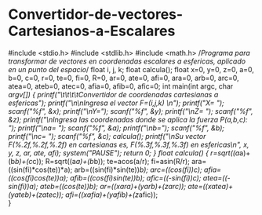 # Convertidor-de-vectores-Cartesianos-a-Escalares
#include <stdio.h>
#include <stdlib.h>
#include <math.h>
/*Programa para transformar de vectores en coordenadas escalares a esfericas, aplicado en un punto del espacio*/
float i, j, k;
float calcula();
float x=0, y=0, z=0, a=0, b=0, c=0, r=0, te=0, fi=0, R=0, ar=0, ate=0, afi=0, ara=0, arb=0, arc=0, atea=0, ateb=0, atec=0, afia=0, afib=0, afic=0;
int main(int argc, char *argv[])
{
  printf("\t\t\t\tConvertidor de coordenadas cartesianas a esfericas");
	printf("\n\nIngresa el vector F=(i,j,k) \n");
	printf("X= ");
	scanf("%f", &x);
	printf("\nY=");
	scanf("%f", &y);
	printf("\nZ= ");
	scanf("%f", &z);
	printf("\nIngresa las coordenadas donde se aplica la fuerza P(a,b,c): ");
	printf("\na= ");
	scanf("%f", &a);
	printf("\nb=");
	scanf("%f", &b);
	printf("\nc= ");
	scanf("%f", &c);
	calcula();
	printf("\nSu vector F(%.2f,%.2f,%.2f) en cartesianas es, F(%.3f,%.3f,%.3f) en esfericas\n", x, y, z, ar, ate, afi);
system("PAUSE");
return 0;
}
float calcula()
{
	r=sqrt((a*a)+(b*b)+(c*c));
	R=sqrt((a*a)+(b*b));
	te=acos(a/r);
	fi=asin(R/r);
	ara=((sin(fi)*cos(te))*a);
	arb=((sin(fi)*sin(te))*b);
	arc=((cos(fi))*c);
	afia=((cos(fi)*cos(te))*a);
	afib=((cos(fi)*sin(te))*b);
	afic=((-sin(fi))*c);
	atea=((-sin(fi))*a);
	ateb=((cos(te))*b);
	ar=((x*ara)+(y*arb)+(z*arc));
	ate=((x*atea)+(y*ateb)+(z*atec));
	afi=((x*afia)+(y*afib)+(z*afic));         	
}
